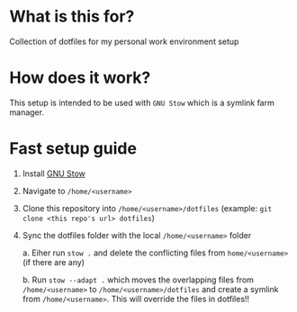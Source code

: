 # What is this for?

Collection of dotfiles for my personal work environment setup

# How does it work?

This setup is intended to be used with `GNU Stow` which is a symlink farm manager.

# Fast setup guide

1. Install [GNU Stow](https://www.gnu.org/software/stow/)

2. Navigate to `/home/<username>`

3. Clone this repository into `/home/<username>/dotfiles` (example: `git clone <this repo's url> dotfiles`)

4. Sync the dotfiles folder with the local `/home/<username>` folder

   a. Eiher run `stow .` and delete the conflicting files from `home/<username>` (if there are any)

   b. Run `stow --adapt .` which moves the overlapping files from `/home/<username>` to `/home/<username>/dotfiles` and create a symlink from `/home/<username>`. This will override the files in dotfiles!!
